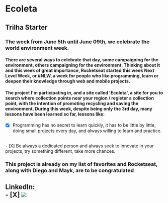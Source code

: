 # Ecoleta

## Trilha Starter

### The week from June 5th until June 09th, we celebrate the world environment week.

<h4>
There are several ways to celebrate that day, some campaigning for the environment, others campaigning for the environment. Thinking about it and this week of great importance, Rocketseat started this week Next Level Week, or #NLW, a week for people who like programming, learn or deepen their knowledge through web and mobile projects.
</h4>
<h4>
The project I'm participating in, and a site called 'Ecoleta', a site for you to search where collection points near your region / register a collection point, with the intention of promoting recycling and saving the environment.
During this week, despite being only the 3rd day, many lessons have been learned so far, lessons like:
</h4>
<p>
  
- [X] Programming has no secret to learn quickly, it has to be little by little, doing small projects every day, and always willing to learn and practice.
<br/>
- [X] Be always a dedicated person and always seek to innovate in your projects, try something different, take more chances.
</p>

<h3>
This project is already on my list of favorites and Rocketseat, along with Diego and Mayk, are to be congratulated
</h3>

<h2>
LinkedIn: <br/>
- [X] <a href="https://www.linkedin.com/posts/lucas-anselmo-moraes-da-silva-543636161_nextlevelweek-nlw-rocketseat-activity-6675464617474457600-0rkQ" alt="Linkedin">
<img src="https://img.shields.io/badge/-Lucas-blue?style=flat-square&logo=Linkedin&logoColor=white&link=https://www.linkedin.com/in/lucas-anselmo-moraes-da-silva-543636161/" /></a>

</h2>
